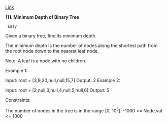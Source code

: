 [Link](https://leetcode.com/problems/minimum-depth-of-binary-tree/)

**111. Minimum Depth of Binary Tree**
     
     Easy
     
Given a binary tree, find its minimum depth.

The minimum depth is the number of nodes along the shortest path from the root node down to the nearest leaf node.

Note: A leaf is a node with no children.

Example 1:


Input: root = [3,9,20,null,null,15,7]
Output: 2
Example 2:

Input: root = [2,null,3,null,4,null,5,null,6]
Output: 5


Constraints:

The number of nodes in the tree is in the range [0, 10<sup>5</sup>].
-1000 <= Node.val <= 1000